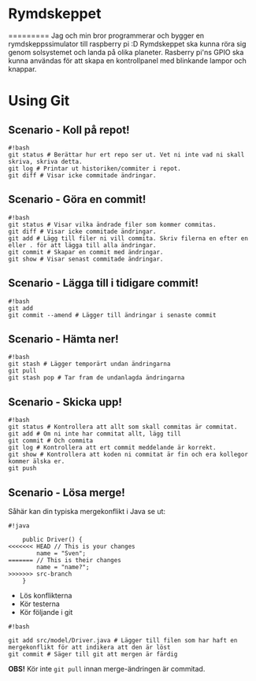 # Rymdskeppet
=========
Jag och min bror programmerar och bygger en rymdskeppssimulator till raspberry pi :D
Rymdskeppet ska kunna röra sig genom solsystemet och landa på olika planeter.
Rasberry pi'ns GPIO ska kunna användas för att skapa en kontrollpanel med blinkande lampor och knappar.


Using Git
=========

## Scenario - Koll på repot! ##
```
#!bash
git status # Berättar hur ert repo ser ut. Vet ni inte vad ni skall skriva, skriva detta.
git log # Printar ut historiken/commiter i repot.
git diff # Visar icke commitade ändringar.
```


## Scenario - Göra en commit! ##
```
#!bash
git status # Visar vilka ändrade filer som kommer commitas.
git diff # Visar icke commitade ändringar.
git add # Lägg till filer ni vill commita. Skriv filerna en efter en eller . för att lägga till alla ändringar. 
git commit # Skapar en commit med ändringar.
git show # Visar senast commitade ändringar.
```
## Scenario - Lägga till i tidigare commit! ##
```
#!bash
git add
git commit --amend # Lägger till ändringar i senaste commit
```

## Scenario - Hämta ner! ##
```
#!bash
git stash # Lägger temporärt undan ändringarna
git pull
git stash pop # Tar fram de undanlagda ändringarna
```
## Scenario - Skicka upp! ##

```
#!bash
git status # Kontrollera att allt som skall commitas är commitat.
git add # Om ni inte har commitat allt, lägg till
git commit # Och commita
git log # Kontrollera att ert commit meddelande är korrekt.
git show # Kontrollera att koden ni commitat är fin och era kollegor kommer älska er.
git push
```
## Scenario - Lösa merge! ##


Såhär kan din typiska mergekonflikt i Java se ut:
```
#!java

    public Driver() {
<<<<<<< HEAD // This is your changes
        name = "Sven";
======= // This is their changes
        name = "name?";
>>>>>>> src-branch
    }
```
* Lös konflikterna
* Kör testerna
* Kör följande i git


```
#!bash

git add src/model/Driver.java # Lägger till filen som har haft en mergekonflikt för att indikera att den är löst
git commit # Säger till git att mergen är färdig
```
**OBS!** Kör inte ```git pull``` innan merge-ändringen är commitad.
